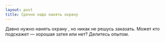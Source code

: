 ```yaml
---
layout: post 
title: Срочно надо нанять охрану   
--- 
```

Давно нужно нанять охрану  , но никак не решусь заказать. Может кто подскажет — хорошая затея или нет? Делитесь опытом.